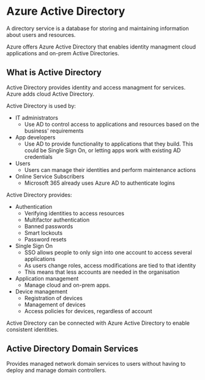 
# Azure Active Directory

A directory service is a database for storing and maintaining information about users and resources.

Azure offers Azure Active Directory that enables identity managment cloud applications and on-prem
Active Directories.

## What is Active Directory

Active Directory provides identity and access managment for services. Azure adds cloud Active Directory.

Active Directory is used by:
- IT administrators
    - Use AD to control access to applications and resources based on the business' requirements
- App developers
    - Use AD to provide functionality to applications that they build. This could be Single Sign On,
      or letting apps work with existing AD credentials
- Users
    - Users can manage their identities and perform maintenance actions
- Online Service Subscribers
    - Microsoft 365 already uses Azure AD to authenticate logins

Active Directory provides:
- Authentication
    - Verifying identities to access resources
    - Multifactor authentication
    - Banned passwords
    - Smart lockouts
    - Password resets
- Single Sign On
    - SSO allows people to only sign into one account to access several applications
    - As users change roles, access modifications are tied to that identity
    - This means that less accounts are needed in the organisation
- Application management
    - Manage cloud and on-prem apps.
- Device management
    - Registration of devices
    - Management of devices
    - Access policies for devices, regardless of account

Active Directory can be connected with Azure Active Directory to enable consistent identities.

## Active Directory Domain Services

Provides managed network domain services to users without having to deploy and manage domain
controllers.

